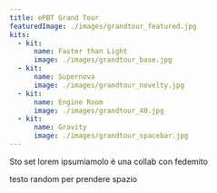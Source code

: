```yaml
---
title: ePBT Grand Tour
featuredImage: ./images/grandtour_featured.jpg
kits:
  - kit:
      name: Faster than Light
      image: ./images/grandtour_base.jpg
  - kit:
      name: Supernova
      image: ./images/grandtour_novelty.jpg
  - kit:
      name: Engine Room
      image: ./images/grandtour_40.jpg
  - kit: 
      name: Gravity
      image: ./images/grandtour_spacebar.jpg
---
```

Sto set lorem ipsumiamolo è una collab con fedemito

testo random per prendere spazio